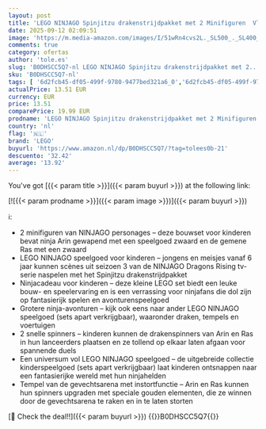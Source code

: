 ```yaml
---
layout: post
title: 'LEGO NINJAGO Spinjitzu drakenstrijdpakket met 2 Minifiguren  Vliegende Elementen en Launchers  Ninja Speelgoed voor 6 jaar en Ouder  Cadeau voor Kinderen en Dragons Rising Fans 71826'
date: 2025-09-12 02:09:51
image: 'https://m.media-amazon.com/images/I/51wRn4cvs2L._SL500_._SL400_.jpg'
comments: true
category: ofertas
author: 'tole.es'
slug: 'B0DHSCC5Q7-nl LEGO NINJAGO Spinjitzu drakenstrijdpakket met 2...'
sku: 'B0DHSCC5Q7-nl'
tags: [ '6d2fcb45-df05-499f-9780-9477bed321a6_0','6d2fcb45-df05-499f-9780-9477bed321a6_501','Arborist Merchandising Root','Bouw- & constructiespeelgoed','Creatieve spellen','Educatief speelgoed','Self Service','Special Features Stores','Speelgoed & spellen','Speelgoedbouwsets','lego','🇳🇱', ]
actualPrice: 13.51 EUR
currency: EUR
price: 13.51
comparePrice: 19.99 EUR
prodname: 'LEGO NINJAGO Spinjitzu drakenstrijdpakket met 2 Minifiguren  Vliegende Elementen en Launchers  Ninja Speelgoed voor 6 jaar en Ouder  Cadeau voor Kinderen en Dragons Rising Fans 71826'
country: 'nl'
flag: '🇳🇱'
brand: 'LEGO'
buyurl: 'https://www.amazon.nl/dp/B0DHSCC5Q7/?tag=tolees0b-21'
descuento: '32.42'
average: '13.92'
---
```


You've got [{{< param title >}}]({{< param buyurl >}}) at the following link:

[![{{< param prodname >}}]({{< param image >}})]({{< param buyurl >}})

ℹ️:

- 2 minifiguren van NINJAGO personages – deze bouwset voor kinderen bevat ninja Arin gewapend met een speelgoed zwaard en de gemene Ras met een zwaard
- LEGO NINJAGO speelgoed voor kinderen – jongens en meisjes vanaf 6 jaar kunnen scènes uit seizoen 3 van de NINJAGO Dragons Rising tv-serie naspelen met het Spinjitzu drakenstrijdpakket
- Ninjacadeau voor kinderen – deze kleine LEGO set biedt een leuke bouw- en speelervaring en is een verrassing voor ninjafans die dol zijn op fantasierijk spelen en avonturenspeelgoed
- Grotere ninja-avonturen – kijk ook eens naar ander LEGO NINJAGO speelgoed (sets apart verkrijgbaar), waaronder draken, tempels en voertuigen
- 2 snelle spinners – kinderen kunnen de drakenspinners van Arin en Ras in hun lanceerders plaatsen en ze tollend op elkaar laten afgaan voor spannende duels
- Een universum vol LEGO NINJAGO speelgoed – de uitgebreide collectie kinderspeelgoed (sets apart verkrijgbaar) laat kinderen ontsnappen naar een fantasierijke wereld met hun ninjahelden
- Tempel van de gevechtsarena met instortfunctie – Arin en Ras kunnen hun spinners upgraden met speciale gouden elementen, die ze winnen door de gevechtsarena te raken en in te laten storten

[🛒 Check the deal!!]({{< param buyurl >}})
{{<world>}}B0DHSCC5Q7{{</world>}}
